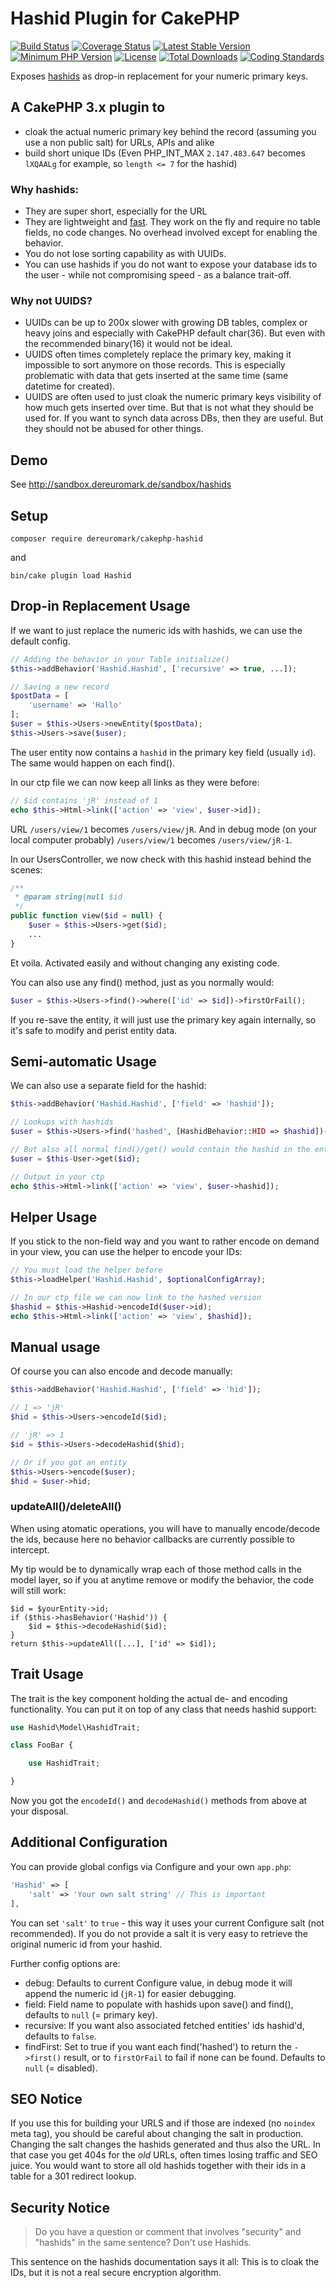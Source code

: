 # Hashid Plugin for CakePHP
[![Build Status](https://api.travis-ci.org/dereuromark/cakephp-hashid.svg?branch=master)](https://travis-ci.org/dereuromark/cakephp-hashid)
[![Coverage Status](https://coveralls.io/repos/dereuromark/cakephp-hashid/badge.svg)](https://coveralls.io/r/dereuromark/cakephp-hashid)
[![Latest Stable Version](https://poser.pugx.org/dereuromark/cakephp-hashid/v/stable.svg)](https://packagist.org/packages/dereuromark/cakephp-hashid)
[![Minimum PHP Version](http://img.shields.io/badge/php-%3E%3D%205.4-8892BF.svg)](https://php.net/)
[![License](https://poser.pugx.org/dereuromark/cakephp-hashid/license)](https://packagist.org/packages/dereuromark/cakephp-hashid)
[![Total Downloads](https://poser.pugx.org/dereuromark/cakephp-hashid/d/total.svg)](https://packagist.org/packages/dereuromark/cakephp-hashid)
[![Coding Standards](https://img.shields.io/badge/cs-PSR--2--R-yellow.svg)](https://github.com/php-fig-rectified/fig-rectified-standards)

Exposes [hashids](https://github.com/ivanakimov/hashids.php) as drop-in replacement for your numeric primary keys.

## A CakePHP 3.x plugin to
- cloak the actual numeric primary key behind the record (assuming you use a non public salt) for URLs, APIs and alike
- build short unique IDs (Even PHP_INT_MAX `2.147.483.647` becomes `lXQAALg` for example, so `length <= 7` for the hashid)

### Why hashids:
- They are super short, especially for the URL
- They are lightweight and [fast](https://github.com/ivanakimov/hashids.php#speed). They work on the fly and require no table fields, no code changes. No overhead involved except for enabling the behavior.
- You do not lose sorting capability as with UUIDs.
- You can use hashids if you do not want to expose your database ids to the user - while not compromising speed - as a balance trait-off.

### Why not UUIDS?
- UUIDs can be up to 200x slower with growing DB tables, complex or heavy joins and especially with CakePHP default char(36). But even with the recommended binary(16) it would not be ideal.
- UUIDS often times completely replace the primary key, making it impossible to sort anymore on those records. This is especially problematic with data that gets inserted
at the same time (same datetime for created).
- UUIDS are often used to just cloak the numeric primary keys visibility of how much gets inserted over time. But that is not what they should be used for.
If you want to synch data across DBs, then they are useful. But they should not be abused for other things.

## Demo
See http://sandbox.dereuromark.de/sandbox/hashids

## Setup
```
composer require dereuromark/cakephp-hashid
```
and
```
bin/cake plugin load Hashid
```

## Drop-in Replacement Usage
If we want to just replace the numeric ids with hashids, we can use the default config.

```php
// Adding the behavior in your Table initialize()
$this->addBehavior('Hashid.Hashid', ['recursive' => true, ...]);

// Saving a new record
$postData = [
	'username' => 'Hallo'
];
$user = $this->Users->newEntity($postData);
$this->Users->save($user);
```

The user entity now contains a `hashid` in the primary key field (usually `id`).
The same would happen on each find().

In our ctp file we can now keep all links as they were before:
```php
// $id contains 'jR' instead of 1
echo $this->Html->link(['action' => 'view', $user->id]);
```
URL `/users/view/1` becomes `/users/view/jR`.
And in debug mode (on your local computer probably) `/users/view/1` becomes `/users/view/jR-1`.

In our UsersController, we now check with this hashid instead behind the scenes:
```php
/**
 * @param string|null $id
 */
public function view($id = null) {
	$user = $this->Users->get($id);
	...
}
```

Et voila. Activated easily and without changing any existing code.

You can also use any find() method, just as you normally would:
```php
$user = $this->Users->find()->where(['id' => $id])->firstOrFail();
```

If you re-save the entity, it will just use the primary key again internally, so it's safe to modify and perist entity data.

## Semi-automatic Usage
We can also use a separate field for the hashid:
```php
$this->addBehavior('Hashid.Hashid', ['field' => 'hashid']);

// Lookups with hashids
$user = $this->Users->find('hashed', [HashidBehavior::HID => $hashid])->first();

// But also all normal find()/get() would contain the hashid in the entity
$user = $this-User->get($id);

// Output in your ctp
echo $this->Html->link(['action' => 'view', $user->hashid]);
```

## Helper Usage
If you stick to the non-field way and you want to rather encode on demand in your view, you can use the helper to encode your IDs:
```php
// You must load the helper before
$this->loadHelper('Hashid.Hashid', $optionalConfigArray);

// In our ctp file we can now link to the hashed version
$hashid = $this->Hashid->encodeId($user->id);
echo $this->Html->link(['action' => 'view', $hashid]);
```

## Manual usage
Of course you can also encode and decode manually:
```php
$this->addBehavior('Hashid.Hashid', ['field' => 'hid']);

// 1 => 'jR'
$hid = $this->Users->encodeId($id);

// 'jR' => 1
$id = $this->Users->decodeHashid($hid);

// Or if you got an entity
$this->Users->encode($user);
$hid = $user->hid;
```

### updateAll()/deleteAll()
When using atomatic operations, you will have to manually encode/decode the ids,
because here no behavior callbacks are currently possible to intercept.

My tip would be to dynamically wrap each of those method calls in the model layer,
so if you at anytime remove or modify the behavior, the code will still work:
```
$id = $yourEntity->id;
if ($this->hasBehavior('Hashid')) {
	$id = $this->decodeHashid($id);
}
return $this->updateAll([...], ['id' => $id]);
```

## Trait Usage
The trait is the key component holding the actual de- and encoding functionality.
You can put it on top of any class that needs hashid support:
```php
use Hashid\Model\HashidTrait;

class FooBar {

	use HashidTrait;

}
```
Now you got the `encodeId()` and `decodeHashid()` methods from above at your disposal.

## Additional Configuration
You can provide global configs via Configure and your own `app.php`:
```php
'Hashid' => [
	'salt' => 'Your own salt string' // This is important
],
```
You can set `'salt'` to `true` - this way it uses your current Configure salt (not recommended).
If you do not provide a salt it is very easy to retrieve the original numeric id from your hashid.

Further config options are:
- debug: Defaults to current Configure value, in debug mode it will append the numeric id (`jR-1`) for easier debugging.
- field: Field name to populate with hashids upon save() and find(), defaults to `null` (= primary key).
- recursive: If you want also associated fetched entities' ids hashid'd, defaults to `false`.
- findFirst: Set to true if you want each find('hashed') to return the `->first()` result, or to `firstOrFail` to fail if none can be found. Defaults to `null` (= disabled).

## SEO Notice
If you use this for building your URLS and if those are indexed (no `noindex` meta tag), you should be careful about changing the salt in production.
Changing the salt changes the hashids generated and thus also the URL. In that case you get 404s for the *old* URLs, often times losing
traffic and SEO juice. You would want to store all old hashids together with their ids in a table for a 301 redirect lookup.

## Security Notice

> Do you have a question or comment that involves "security" and "hashids" in the same sentence? Don't use Hashids.

This sentence on the hashids documentation says it all: This is to cloak the IDs, but it is not a real secure encryption algorithm.

